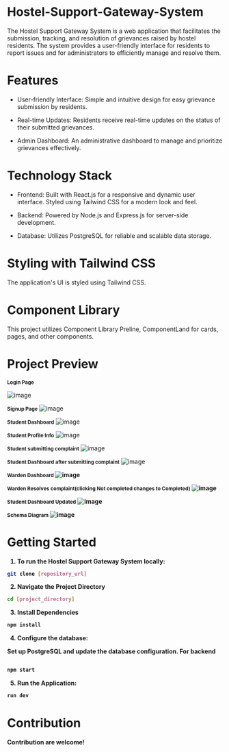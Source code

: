 # Hostel-Support-Gateway-System
The Hostel Support Gateway System is a web application that facilitates the submission, tracking, and resolution of grievances raised by hostel residents. The system provides a user-friendly interface for residents to report issues and for administrators to efficiently manage and resolve them.

# Features

* User-friendly Interface: Simple and intuitive design for easy grievance submission by residents.

* Real-time Updates: Residents receive real-time updates on the status of their submitted grievances.

* Admin Dashboard: An administrative dashboard to manage and prioritize grievances effectively.

# Technology Stack
* Frontend: Built with React.js for a responsive and dynamic user interface. Styled using Tailwind CSS for a modern look and feel.

* Backend: Powered by Node.js and Express.js for server-side development.

* Database: Utilizes PostgreSQL for reliable and scalable data storage.

# Styling with Tailwind CSS
The application's UI is styled using Tailwind CSS.

# Component Library
This project utilizes Component Library Preline, ComponentLand for cards, pages, and other components.

# Project Preview
<strong><small>Login Page</small></strong>

![image](https://github.com/user-attachments/assets/3f4f4be4-87cd-4e2b-928b-4c718a198da8)

<strong><small>Signup Page</small></strong>
![image](images/signup(8).png)

<strong><small>Student Dashboard</small></strong>
![image](images/studentDashboard(8).png)

<strong><small>Student Profile Info</small></strong>
![image](images/studentportfolio(8).png)

<strong><small>Student submitting complaint</small></strong>
![image](images/studentsubmittingcomplaint(8).png)

<strong><small>Student Dashboard after submitting complaint</small></strong>
![image](images/studentDashboardaftersubmittingcomplaint(8).png)

<strong><small>Warden Dashboard</small><strong>
![image](images/wardenDashboard(8).png)

<strong><small>Warden Resolves complaint(clicking Not completed changes to Completed)</small></strong>
![image](images/wardenresolvescomplaint(8).png)

<strong><small>Student Dashboard Updated</small></strong>
![image](images/studentDashboardUpdated(8).png)

<strong><small>Schema Diagram</small></strong>
![image](https://github.com/user-attachments/assets/a5bc1c6e-374b-464d-bd17-305a4a5f30cc)


# Getting Started

1. To run the Hostel Support Gateway System locally:
```bash
git clone [repository_url]
```
2. Navigate the Project Directory
```bash
cd [project_directory]
```
3. Install Dependencies
````bash
npm install

````
4. Configure the database:

Set up PostgreSQL and update the database configuration.
For backend
````bash

npm start
````
5. Run the Application:
````bash
run dev
````

# Contribution

Contribution are welcome!










